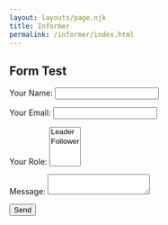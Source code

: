 ```yaml
---
layout: layouts/page.njk
title: Informer
permalink: /informer/index.html
---
```


## Form Test


<form class="sf-flow" name="contact" method="POST" data-netlify="true" action="/thanks/">
  <p>
    <label for="name">Your Name: </label><input type="text" name="name" id="name" />   
  </p>
  <p>
    <label for="email">Your Email: </label><input type="email" name="email" id="email" />
  </p>
  <p>
    <label for="role">Your Role: </label><select id="role" name="role[]" multiple>
      <option value="leader">Leader</option>
      <option value="follower">Follower</option>
    </select>
  </p>
  <p>
    <label for="message">Message: </label><textarea name="message" id="message"></textarea>
  </p>
  <p>
    <button class="button" type="submit">Send</button>
  </p>
</form>


